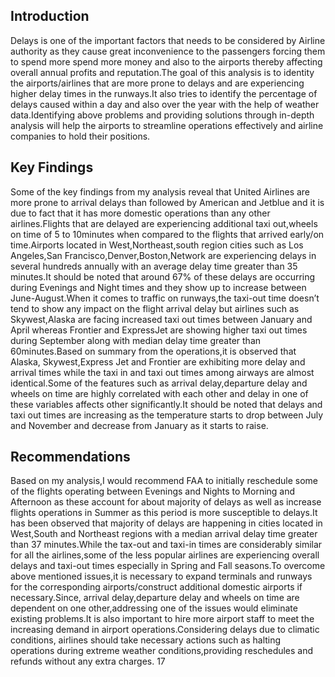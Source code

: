 ## Introduction

Delays is one of the important factors that needs to be considered by Airline authority as they cause great
inconvenience to the passengers forcing them to spend more spend more money and also to the airports thereby
affecting overall annual profits and reputation.The goal of this analysis is to identity the airports/airlines that
are more prone to delays and are experiencing higher delay times in the runways.It also tries to identify the
percentage of delays caused within a day and also over the year with the help of weather data.Identifying above
problems and providing solutions through in-depth analysis will help the airports to streamline operations
effectively and airline companies to hold their positions.

## Key Findings

Some of the key findings from my analysis reveal that United Airlines are more prone to arrival delays than
followed by American and Jetblue and it is due to fact that it has more domestic operations than any other
airlines.Flights that are delayed are experiencing additional taxi out,wheels on time of 5 to 10minutes when
compared to the flights that arrived early/on time.Airports located in West,Northeast,south region cities such
as Los Angeles,San Francisco,Denver,Boston,Network are experiencing delays in several hundreds annually
with an average delay time greater than 35 minutes.It should be noted that around 67% of these delays are
occurring during Evenings and Night times and they show up to increase between June-August.When it
comes to traffic on runways,the taxi-out time doesn’t tend to show any impact on the flight arrival delay
but airlines such as Skywest,Alaska are facing increased taxi out times between January and April whereas
Frontier and ExpressJet are showing higher taxi out times during September along with median delay time
greater than 60minutes.Based on summary from the operations,it is observed that Alaska, Skywest,Express
Jet and Frontier are exhibiting more delay and arrival times while the taxi in and taxi out times among
airways are almost identical.Some of the features such as arrival delay,departure delay and wheels on time
are highly correlated with each other and delay in one of these variables affects other significantly.It should
be noted that delays and taxi out times are increasing as the temperature starts to drop between July and
November and decrease from January as it starts to raise.

## Recommendations

Based on my analysis,I would recommend FAA to initially reschedule some of the flights operating between
Evenings and Nights to Morning and Afternoon as these account for about majority of delays as well as
increase flights operations in Summer as this period is more susceptible to delays.It has been observed that
majority of delays are happening in cities located in West,South and Northeast regions with a median arrival
delay time greater than 37 minutes.While the tax-out and taxi-in times are considerably similar for all
the airlines,some of the less popular airlines are experiencing overall delays and taxi-out times especially
in Spring and Fall seasons.To overcome above mentioned issues,it is necessary to expand terminals and
runways for the corresponding airports/construct additional domestic airports if necessary.Since, arrival
delay,departure delay and wheels on time are dependent on one other,addressing one of the issues would
eliminate existing problems.It is also important to hire more airport staff to meet the increasing demand in
airport operations.Considering delays due to climatic conditions, airlines should take necessary actions such
as halting operations during extreme weather conditions,providing reschedules and refunds without any extra
charges.
17
